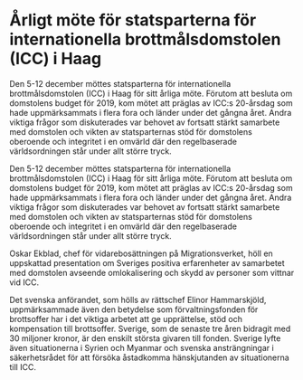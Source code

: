 # Årligt möte för statsparterna för internationella brottmålsdomstolen (ICC) i Haag

Den 5-12 december möttes statsparterna för internationella brottmålsdomstolen (ICC) i Haag för sitt årliga möte. Förutom att besluta om domstolens budget för 2019, kom mötet att präglas av ICC:s 20-årsdag som hade uppmärksammats i flera fora och länder under det gångna året. Andra viktiga frågor som diskuterades var behovet av fortsatt stärkt samarbete med domstolen och vikten av statsparternas stöd för domstolens oberoende och integritet i en omvärld där den regelbaserade världsordningen står under allt större tryck.

Den 5-12 december möttes statsparterna för internationella brottmålsdomstolen (ICC) i Haag för sitt årliga möte. Förutom att besluta om domstolens budget för 2019, kom mötet att präglas av ICC:s 20-årsdag som hade uppmärksammats i flera fora och länder under det gångna året. Andra viktiga frågor som diskuterades var behovet av fortsatt stärkt samarbete med domstolen och vikten av statsparternas stöd för domstolens oberoende och integritet i en omvärld där den regelbaserade världsordningen står under allt större tryck.

Oskar Ekblad, chef för vidarebosättningen på Migrationsverket, höll en uppskattad presentation om Sveriges positiva erfarenheter av samarbetet med domstolen avseende omlokalisering och skydd av personer som vittnar vid ICC.

Det svenska anförandet, som hölls av rättschef Elinor Hammarskjöld, uppmärksammade även den betydelse som förvaltningsfonden för brottsoffer har i det viktiga arbetet att ge upprättelse, stöd och kompensation till brottsoffer. Sverige, som de senaste tre åren bidragit med 30 miljoner kronor, är den enskilt största givaren till fonden. Sverige lyfte även situationerna i Syrien och Myanmar och svenska ansträngningar i säkerhetsrådet för att försöka åstadkomma hänskjutanden av situationerna till ICC.
